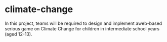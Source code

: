 # climate-change
In this project, teams will be required to design and implement aweb-based serious game on Climate Change for children in intermediate school years (aged 12-13).
